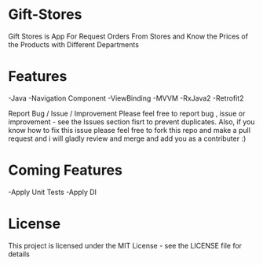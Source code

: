 # Gift-Stores

 Gift Stores is App For Request Orders From Stores and Know the Prices of the Products with Different Departments 

# Features
 -Java
 -Navigation Component
 -ViewBinding
 -MVVM
 -RxJava2
 -Retrofit2
 
Report Bug / Issue / Improvement
Please feel free to report bug , issue or improvement - see the Issues section fisrt to prevent duplicates. Also, if you know how to fix this issue please feel free to fork this repo and make a pull request and i will gladly review and merge and add you as a contributer :)

# Coming Features
 -Apply Unit Tests
 -Apply DI

# License
This project is licensed under the MIT License - see the LICENSE file for details

